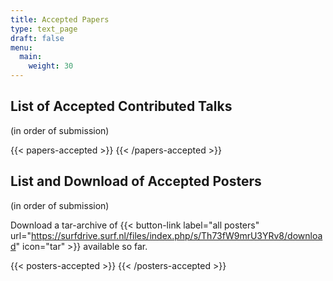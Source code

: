```yaml
---
title: Accepted Papers
type: text_page
draft: false
menu:
  main:
    weight: 30
---
```



<script src="https://ajax.googleapis.com/ajax/libs/jquery/3.5.1/jquery.min.js"></script>


## List of Accepted Contributed Talks
(in order of submission)

{{< papers-accepted >}}
{{< /papers-accepted >}}


## List and Download of Accepted Posters
(in order of submission)

Download a tar-archive of
{{< button-link label="all posters" url="https://surfdrive.surf.nl/files/index.php/s/Th73fW9mrU3YRv8/download" icon="tar" >}} available so far.

{{< posters-accepted >}}
{{< /posters-accepted >}}
